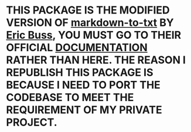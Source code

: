 # THIS PACKAGE IS THE MODIFIED VERSION OF [markdown-to-txt](https://github.com/ejrbuss/markdown-to-txt) BY [Eric Buss](https://github.com/ejrbuss), YOU MUST GO TO THEIR OFFICIAL [DOCUMENTATION](https://github.com/ejrbuss/markdown-to-txt#readme) RATHER THAN HERE. THE REASON I REPUBLISH THIS PACKAGE IS BECAUSE I NEED TO PORT THE CODEBASE TO MEET THE REQUIREMENT OF MY PRIVATE PROJECT.

